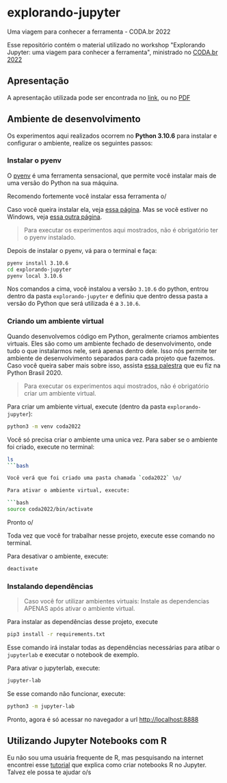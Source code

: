 # explorando-jupyter
Uma viagem para conhecer a ferramenta - CODA.br 2022

Esse repositório contém o material utilizado no workshop "Explorando Jupyter: uma viagem para conhecer a ferramenta", ministrado no [CODA.br 2022](https://escoladedados.org/coda/coda2022/)

## Apresentação

A apresentação utilizada pode ser encontrada no [link](https://www.canva.com/design/DAFPI2kA414/7mT6sRCaxHgntnIPywMilA/view?utm_content=DAFPI2kA414&utm_campaign=designshare&utm_medium=link2&utm_source=sharebutton), ou no [PDF](slide_coda2022.pdf)

## Ambiente de desenvolvimento

Os experimentos aqui realizados ocorrem no **Python 3.10.6** para instalar e configurar o ambiente, realize os seguintes passos:

### Instalar o pyenv

O [pyenv](https://github.com/pyenv/pyenv) é uma ferramenta sensacional, que permite você instalar mais de uma versão do Python na sua máquina. 

Recomendo fortemente você instalar essa ferramenta o/ 

Caso você queira instalar ela, veja [essa página](https://github.com/pyenv/pyenv#installation). Mas se você estiver no Windows, veja [essa outra página](https://github.com/pyenv-win/pyenv-win#introduction).

> Para executar os experimentos aqui mostrados, não é obrigatório ter o pyenv instalado.

Depois de instalar o pyenv, vá para o terminal e faça:

```bash
pyenv install 3.10.6
cd explorando-jupyter
pyenv local 3.10.6
```

Nos comandos a cima, você instalou a versão `3.10.6` do python, entrou dentro da pasta `explorando-jupyter` e definiu que dentro dessa pasta a versão do Python que será utilizada é a `3.10.6`. 

### Criando um ambiente virtual

Quando desenvolvemos código em Python, geralmente criamos ambientes virtuais. Eles são como um ambiente fechado de desenvolvimento, onde tudo o que instalarmos nele, será apenas dentro dele. Isso nós permite ter ambiente de desenvolvimento separados para cada projeto que fazemos. Caso você queira saber mais sobre isso, assista [essa palestra](https://youtu.be/abTLJtSjclg) que eu fiz na Python Brasil 2020.

> Para executar os experimentos aqui mostrados, não é obrigatório criar um ambiente virtual.

Para criar um ambiente virtual, execute (dentro da pasta `explorando-jupyter`):

```bash 
python3 -m venv coda2022
```

Você só precisa criar o ambiente uma unica vez. Para saber se o ambiente foi criado, execute no terminal: 

```bash
ls
```bash 

Você verá que foi criado uma pasta chamada `coda2022` \o/ 

Para ativar o ambiente virtual, execute: 

```bash
source coda2022/bin/activate
```

Pronto o/ 

Toda vez que você for trabalhar nesse projeto, execute esse comando no terminal. 

Para desativar o ambiente, execute:

```bash
deactivate
```

### Instalando dependências

> Caso você for utilizar ambientes virtuais: Instale as dependencias APENAS após ativar o ambiente virtual. 

Para instalar as dependências desse projeto, execute

```bash 
pip3 install -r requirements.txt
```

Esse comando irá instalar todas as dependências necessárias para atibar o `jupyterlab` e executar o notebook de exemplo.

Para ativar o jupyterlab, execute:

```bash
jupyter-lab
```

Se esse comando não funcionar, execute:

```bash
python3 -m jupyter-lab
```

Pronto, agora é só acessar no navegador a url [http://localhost:8888](http://localhost:8888)

## Utilizando Jupyter Notebooks com R

Eu não sou uma usuária frequente de R, mas pesquisando na internet encontrei esse [tutorial](https://richpauloo.github.io/2018-05-16-Installing-the-R-kernel-in-Jupyter-Lab/) que explica como criar notebooks R no Jupyter. Talvez ele possa te ajudar o/s
